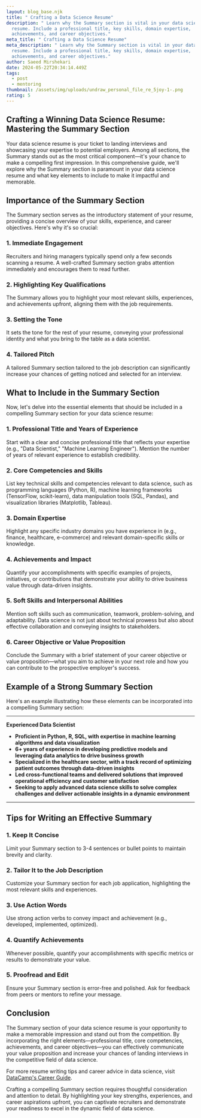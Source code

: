 ```yaml
---
layout: blog_base.njk
title: " Crafting a Data Science Resume"
description: " Learn why the Summary section is vital in your data science
  resume. Include a professional title, key skills, domain expertise,
  achievements, and career objectives."
meta_title: " Crafting a Data Science Resume"
meta_description: " Learn why the Summary section is vital in your data science
  resume. Include a professional title, key skills, domain expertise,
  achievements, and career objectives."
author: Saeed Mirshekari
date: 2024-05-22T20:34:14.449Z
tags:
  - post
  - mentoring
thumbnail: /assets/img/uploads/undraw_personal_file_re_5joy-1-.png
rating: 5
---
```

## Crafting a Winning Data Science Resume: Mastering the Summary Section

Your data science resume is your ticket to landing interviews and showcasing your expertise to potential employers. Among all sections, the Summary stands out as the most critical component—it's your chance to make a compelling first impression. In this comprehensive guide, we'll explore why the Summary section is paramount in your data science resume and what key elements to include to make it impactful and memorable.

## Importance of the Summary Section

The Summary section serves as the introductory statement of your resume, providing a concise overview of your skills, experience, and career objectives. Here's why it's so crucial:

### 1. Immediate Engagement

Recruiters and hiring managers typically spend only a few seconds scanning a resume. A well-crafted Summary section grabs attention immediately and encourages them to read further.

### 2. Highlighting Key Qualifications

The Summary allows you to highlight your most relevant skills, experiences, and achievements upfront, aligning them with the job requirements.

### 3. Setting the Tone

It sets the tone for the rest of your resume, conveying your professional identity and what you bring to the table as a data scientist.

### 4. Tailored Pitch

A tailored Summary section tailored to the job description can significantly increase your chances of getting noticed and selected for an interview.

## What to Include in the Summary Section

Now, let's delve into the essential elements that should be included in a compelling Summary section for your data science resume:

### 1. Professional Title and Years of Experience

Start with a clear and concise professional title that reflects your expertise (e.g., "Data Scientist," "Machine Learning Engineer"). Mention the number of years of relevant experience to establish credibility.

### 2. Core Competencies and Skills

List key technical skills and competencies relevant to data science, such as programming languages (Python, R), machine learning frameworks (TensorFlow, scikit-learn), data manipulation tools (SQL, Pandas), and visualization libraries (Matplotlib, Tableau).

### 3. Domain Expertise

Highlight any specific industry domains you have experience in (e.g., finance, healthcare, e-commerce) and relevant domain-specific skills or knowledge.

### 4. Achievements and Impact

Quantify your accomplishments with specific examples of projects, initiatives, or contributions that demonstrate your ability to drive business value through data-driven insights.

### 5. Soft Skills and Interpersonal Abilities

Mention soft skills such as communication, teamwork, problem-solving, and adaptability. Data science is not just about technical prowess but also about effective collaboration and conveying insights to stakeholders.

### 6. Career Objective or Value Proposition

Conclude the Summary with a brief statement of your career objective or value proposition—what you aim to achieve in your next role and how you can contribute to the prospective employer's success.

## Example of a Strong Summary Section

Here's an example illustrating how these elements can be incorporated into a compelling Summary section:

---

**Experienced Data Scientist**

- **Proficient in Python, R, SQL, with expertise in machine learning algorithms and data visualization**
- **6+ years of experience in developing predictive models and leveraging data analytics to drive business growth**
- **Specialized in the healthcare sector, with a track record of optimizing patient outcomes through data-driven insights**
- **Led cross-functional teams and delivered solutions that improved operational efficiency and customer satisfaction**
- **Seeking to apply advanced data science skills to solve complex challenges and deliver actionable insights in a dynamic environment**

---

## Tips for Writing an Effective Summary

### 1. Keep It Concise

Limit your Summary section to 3-4 sentences or bullet points to maintain brevity and clarity.

### 2. Tailor It to the Job Description

Customize your Summary section for each job application, highlighting the most relevant skills and experiences.

### 3. Use Action Words

Use strong action verbs to convey impact and achievement (e.g., developed, implemented, optimized).

### 4. Quantify Achievements

Whenever possible, quantify your accomplishments with specific metrics or results to demonstrate your value.

### 5. Proofread and Edit

Ensure your Summary section is error-free and polished. Ask for feedback from peers or mentors to refine your message.

## Conclusion

The Summary section of your data science resume is your opportunity to make a memorable impression and stand out from the competition. By incorporating the right elements—professional title, core competencies, achievements, and career objectives—you can effectively communicate your value proposition and increase your chances of landing interviews in the competitive field of data science.

For more resume writing tips and career advice in data science, visit [DataCamp's Career Guide](https://www.datacamp.com/community/blog/data-science-resume).

Crafting a compelling Summary section requires thoughtful consideration and attention to detail. By highlighting your key strengths, experiences, and career aspirations upfront, you can captivate recruiters and demonstrate your readiness to excel in the dynamic field of data science.